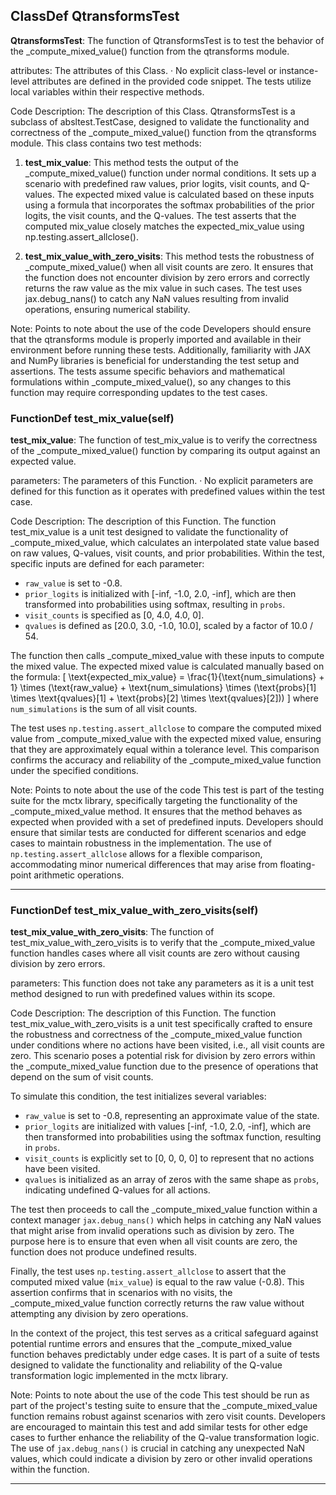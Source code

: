 ## ClassDef QtransformsTest
**QtransformsTest**: The function of QtransformsTest is to test the behavior of the _compute_mixed_value() function from the qtransforms module.

attributes: The attributes of this Class.
· No explicit class-level or instance-level attributes are defined in the provided code snippet. The tests utilize local variables within their respective methods.

Code Description: The description of this Class.
QtransformsTest is a subclass of absltest.TestCase, designed to validate the functionality and correctness of the _compute_mixed_value() function from the qtransforms module. This class contains two test methods:

1. **test_mix_value**: This method tests the output of the _compute_mixed_value() function under normal conditions. It sets up a scenario with predefined raw values, prior logits, visit counts, and Q-values. The expected mixed value is calculated based on these inputs using a formula that incorporates the softmax probabilities of the prior logits, the visit counts, and the Q-values. The test asserts that the computed mix_value closely matches the expected_mix_value using np.testing.assert_allclose().

2. **test_mix_value_with_zero_visits**: This method tests the robustness of _compute_mixed_value() when all visit counts are zero. It ensures that the function does not encounter division by zero errors and correctly returns the raw value as the mix value in such cases. The test uses jax.debug_nans() to catch any NaN values resulting from invalid operations, ensuring numerical stability.

Note: Points to note about the use of the code
Developers should ensure that the qtransforms module is properly imported and available in their environment before running these tests. Additionally, familiarity with JAX and NumPy libraries is beneficial for understanding the test setup and assertions. The tests assume specific behaviors and mathematical formulations within _compute_mixed_value(), so any changes to this function may require corresponding updates to the test cases.
### FunctionDef test_mix_value(self)
**test_mix_value**: The function of test_mix_value is to verify the correctness of the _compute_mixed_value() function by comparing its output against an expected value.

parameters: The parameters of this Function.
· No explicit parameters are defined for this function as it operates with predefined values within the test case.

Code Description: The description of this Function.
The function test_mix_value is a unit test designed to validate the functionality of _compute_mixed_value, which calculates an interpolated state value based on raw values, Q-values, visit counts, and prior probabilities. Within the test, specific inputs are defined for each parameter:
- `raw_value` is set to -0.8.
- `prior_logits` is initialized with [-inf, -1.0, 2.0, -inf], which are then transformed into probabilities using softmax, resulting in `probs`.
- `visit_counts` is specified as [0, 4.0, 4.0, 0].
- `qvalues` is defined as [20.0, 3.0, -1.0, 10.0], scaled by a factor of 10.0 / 54.

The function then calls _compute_mixed_value with these inputs to compute the mixed value. The expected mixed value is calculated manually based on the formula:
\[ \text{expected\_mix\_value} = \frac{1}{\text{num\_simulations} + 1} \times (\text{raw\_value} + \text{num\_simulations} \times (\text{probs}[1] \times \text{qvalues}[1] + \text{probs}[2] \times \text{qvalues}[2])) \]
where `num_simulations` is the sum of all visit counts.

The test uses `np.testing.assert_allclose` to compare the computed mixed value from _compute_mixed_value with the expected mixed value, ensuring that they are approximately equal within a tolerance level. This comparison confirms the accuracy and reliability of the _compute_mixed_value function under the specified conditions.

Note: Points to note about the use of the code
This test is part of the testing suite for the mctx library, specifically targeting the functionality of the _compute_mixed_value method. It ensures that the method behaves as expected when provided with a set of predefined inputs. Developers should ensure that similar tests are conducted for different scenarios and edge cases to maintain robustness in the implementation. The use of `np.testing.assert_allclose` allows for a flexible comparison, accommodating minor numerical differences that may arise from floating-point arithmetic operations.
***
### FunctionDef test_mix_value_with_zero_visits(self)
**test_mix_value_with_zero_visits**: The function of test_mix_value_with_zero_visits is to verify that the _compute_mixed_value function handles cases where all visit counts are zero without causing division by zero errors.

parameters: This function does not take any parameters as it is a unit test method designed to run with predefined values within its scope.

Code Description: The description of this Function.
The function test_mix_value_with_zero_visits is a unit test specifically crafted to ensure the robustness and correctness of the _compute_mixed_value function under conditions where no actions have been visited, i.e., all visit counts are zero. This scenario poses a potential risk for division by zero errors within the _compute_mixed_value function due to the presence of operations that depend on the sum of visit counts.

To simulate this condition, the test initializes several variables:
- `raw_value` is set to -0.8, representing an approximate value of the state.
- `prior_logits` are initialized with values [-inf, -1.0, 2.0, -inf], which are then transformed into probabilities using the softmax function, resulting in `probs`.
- `visit_counts` is explicitly set to [0, 0, 0, 0] to represent that no actions have been visited.
- `qvalues` is initialized as an array of zeros with the same shape as `probs`, indicating undefined Q-values for all actions.

The test then proceeds to call the _compute_mixed_value function within a context manager `jax.debug_nans()` which helps in catching any NaN values that might arise from invalid operations such as division by zero. The purpose here is to ensure that even when all visit counts are zero, the function does not produce undefined results.

Finally, the test uses `np.testing.assert_allclose` to assert that the computed mixed value (`mix_value`) is equal to the raw value (-0.8). This assertion confirms that in scenarios with no visits, the _compute_mixed_value function correctly returns the raw value without attempting any division by zero operations.

In the context of the project, this test serves as a critical safeguard against potential runtime errors and ensures that the _compute_mixed_value function behaves predictably under edge cases. It is part of a suite of tests designed to validate the functionality and reliability of the Q-value transformation logic implemented in the mctx library.

Note: Points to note about the use of the code
This test should be run as part of the project's testing suite to ensure that the _compute_mixed_value function remains robust against scenarios with zero visit counts. Developers are encouraged to maintain this test and add similar tests for other edge cases to further enhance the reliability of the Q-value transformation logic. The use of `jax.debug_nans()` is crucial in catching any unexpected NaN values, which could indicate a division by zero or other invalid operations within the function.
***
